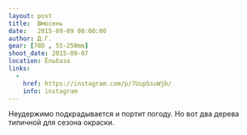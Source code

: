 ```yaml
---
layout: post
title:  Шмосень
date:   2015-09-09 00:00:00
author: Д.Г.
gear: [70D , 55-250mm]
shoot_date: 2015-09-07
location: Ёльбаза
links:
  -
    href: https://instagram.com/p/7UupSsuWjb/
    info: instagram
---
```


Неудержимо подкрадывается и портит погоду. Но вот два дерева типичной для
сезона окраски.
